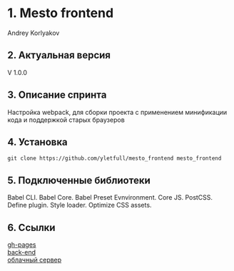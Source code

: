 # 1. Mesto frontend
Andrey Korlyakov  

## 2. Актуальная версия  
V 1.0.0  

## 3. Описание спринта  
Настройка webpack, для сборки проекта с применением минификации кода и поддержкой старых браузеров

## 4. Установка  
`git clone https://github.com/yletfull/mesto_frontend mesto_frontend`

## 5. Подключенные библиотеки  
Babel CLI.
Babel Core.
Babel Preset Evnvironment.
Сore JS.
PostCSS.
Define plugin.
Style loader.
Optimize CSS assets.

## 6. Ссылки
[gh-pages](https://yletfull.github.io/spr11/)  
[back-end](https://github.com/yletfull/mesto_api)    
[облачный сервер](https://www.mesto-project.gq/)   
